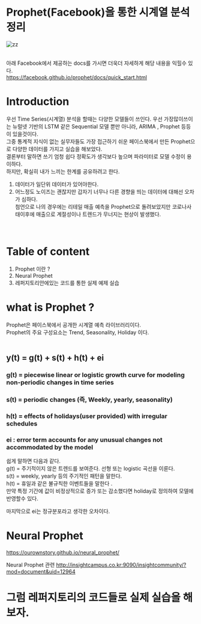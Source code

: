 #  Prophet(Facebook)을 통한 시계열 분석 정리

![zz](https://img1.daumcdn.net/thumb/R800x0/?scode=mtistory2&fname=https%3A%2F%2Ft1.daumcdn.net%2Fcfile%2Ftistory%2F9904793B5B1BCF471B) </br></br>

아래 Facebook에서 제공하는 docs를 가시면 더욱더 자세하게 해당 내용을 익힐수 있다. </br>
<https://facebook.github.io/prophet/docs/quick_start.html>
 
# Introduction
우선 Time Series(시계열) 분석을 할때는 다양한 모델들이 쓰인다. 우선 가장많이쓰이는 뉴럴넷 기반의 LSTM 같은 Sequential 모델 뿐만 아니라, ARIMA , Prophet 등등이 있을것이다.<br>
그중 통계적 지식이 없는 실무자들도 가장 접근하기 쉬운 페이스북에서 만든 Prophet으로 다양한 데이터를 가지고 실습을 해보았다. <br>
결론부터 말하면 쓰기 엄청 쉽다  정확도가 생각보다 높으며 파라미터로 모델 수정이 용이하다.<br>
하지만, 확실히 내가 느끼는 한계를 공유하려고 한다. <br>
1. 데이터가 일단위 데이터가 있어야한다. <br>
2. 어느정도 노이즈는 괜찮지만 갑자기 너무나 다른 경향을 띄는 데이터에 대해선 오차가 심하다.<br>
첨언으로 나의 경우에는 리테일 매출 예측을 Prophet으로 돌려보았지만 코로나사태이후에 매출으로 계절성이나 트렌드가 무너지는 현상이 발생했다. <br><br><br>

# Table of content
 
1. Prophet 이란 ?
2. Neural Prophet 
3. 레퍼지토리안에있는 코드를 통한 실제 예제 실습

# what is Prophet ?

Prophet은 페이스북에서 공개한 시계열 예측 라이브러리이다.<br>
Prophet의 주요 구성요소는 Trend, Seasonality, Holiday 이다.<br>
<br>
## y(t) = g(t) + s(t) + h(t) + ei 
### g(t) = piecewise linear or logistic growth curve for modeling non-periodic changes in time series 
### s(t) = periodic changes (즉, Weekly, yearly, seasonality)
### h(t) = effects of holidays(user provided) with irregular schedules
### ei : error term accounts for any unusual changes not accommodated by the model 

쉽게 말하면 다음과 같다.<br>
g(t) = 주기적이지 않은 트렌드를 보여준다. 선형 또는 logistic 곡선을 이룬다. <br>
s(t) = weekly, yearly 등의 주기적인 패턴을 말한다. <br>
h(t) = 휴일과 같은 불규칙한 이벤트들을 말한다 .<br>
만약 특정 기간에 값이 비정상적으로 증가 또는 감소했다면 holiday로 정의하여 모델에 반영할수 있다.<br>

마지막으로 ei는 정규분포라고 생각한 오차이다. <br>

# Neural Prophet 

<https://ourownstory.github.io/neural_prophet/>

Neural Prophet 관련 
<http://insightcampus.co.kr:9090/insightcommunity/?mod=document&uid=12964>
# 그럼 레퍼지토리의 코드들로 실제 실습을 해보자.

